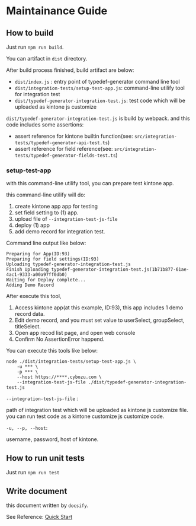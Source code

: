 # Maintainance Guide

## How to build
Just run `npm run build`.

You can artifact in `dist` directory.

After build process finished, build artifact are below:

- `dist/index.js` : entry point of typedef-generator command line tool
- `dist/integration-tests/setup-test-app.js`: command-line utilify tool for integration test
- `dist/typedef-generator-integration-test.js`: test code which will be uploaded as kintone js customize


`dist/typedef-generator-integration-test.js` is build by webpack.
and this code includes some assertions: 

- assert reference for kintone builtin function(see: `src/integration-tests/typedef-generator-api-test.ts`)
- assert reference for field reference(see: `src/integration-tests/typedef-generator-fields-test.ts`)

### setup-test-app
with this command-line utilify tool, you can prepare test kintone app.

this command-line utilify will do:

1. create kintone app app for testing 
2. set field setting to (1) app.
3. upload file of `--integration-test-js-file`
4. deploy (1) app
5. add demo record for integration test.

Command line output like below:
```
Preparing for App(ID:93)
Preparing for field settings(ID:93)
Uploading typedef-generator-integration-test.js
Finish Uploading typedef-generator-integration-test.js(1b71b877-61ae-4ac1-9333-a00a97ff0db0)
Waiting for Deploy complete...
Adding Demo Record
```

After execute this tool, 

1. Access kintone app(at this example, ID:93), this app includes 1 demo record data.
2. Edit demo record, and you must set value to userSelect, groupSelect, titleSelect.
3. Open app recod list page, and open web console
4. Confirm No AssertionError happend.


You can execute this tools like below:

```
node ./dist/integration-tests/setup-test-app.js \
    -u *** \
    -p *** \
    --host https://****.cybozu.com \
    --integration-test-js-file ./dist/typedef-generator-integration-test.js
```

`--integration-test-js-file` :

path of integration test which will be uploaded as kintone js customize file.
you can run test code as a kintone customize js customize code.

`-u, --p, --host`: 

username, password, host of kintone.

## How to run unit tests

Just run `npm run test`

## Write document

this document written by `docsify`. 

See Reference: [Quick Start](https://docsify.js.org/#/quickstart)

